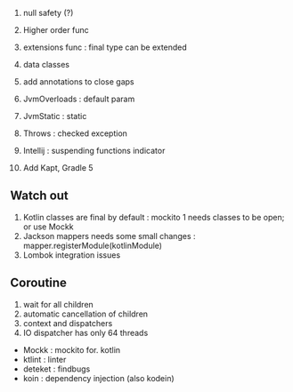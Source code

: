 
1. null safety (?)
1. Higher order func
1. extensions func : final type can be extended
1. data classes

1. add annotations to close gaps
1. JvmOverloads : default param
1. JvmStatic : static 
1. Throws : checked exception

1. Intellij : suspending functions indicator
1. Add Kapt, Gradle 5

## Watch out
1. Kotlin classes are final by default : mockito 1 needs classes to be open; or use Mockk
1. Jackson mappers needs some small changes : mapper.registerModule(kotlinModule)
1. Lombok integration issues

## Coroutine
1. wait for all children
1. automatic cancellation of children
1. context and dispatchers
1. IO dispatcher has only 64 threads

* Mockk : mockito for. kotlin
* ktlint : linter
* deteket : findbugs
* koin : dependency injection (also kodein)

